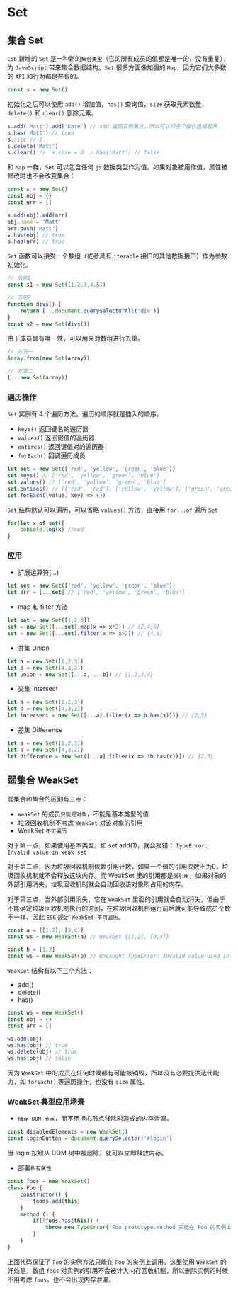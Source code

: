 # Set

## 集合 Set

`Es6` 新增的 `Set` 是一种新的`集合类型`（它的所有成员的值都是唯一的，没有重复），为 `JavaScript` 带来集合数据结构。`Set` 很多方面像加强的 `Map`，因为它们大多数的 `API` 和行为都是共有的。

```js
const s = new Set()
```

初始化之后可以使用 `add()` 增加值，`has()` 查询值，`size` 获取元素数量，`delete()` 和 `clear()` 删除元素。
```js
s.add('Matt').add('Kate') // add 返回实例集合，所以可以将多个操作连缀起来
s.has('Matt') // true
s.size // 2
s.delete('Matt')
s.clear() //  s.size = 0  s.has('Matt') // false
```

和 `Map` 一样，`Set` 可以包含任何 `js` 数据类型作为值。如果对象被用作值，属性被修改时也不会改变集合：
```js
const s = new Set()
const obj = {}
const arr = []

s.add(obj).add(arr)
obj.name = 'Matt'
arr.push('Matt')
s.has(obj) // true
s.has(arr) // true
```
`Set` 函数可以接受一个数组（或者具有 `iterable` 接口的其他数据接口）作为参数初始化。
```js
// 示例1
const s1 = new Set([1,2,3,4,5])

// 示例2
function divs() {
    return [...document.querySelectorAll('div')]
}
const s2 = new Set(divs())
```
由于成员具有唯一性，可以用来对数组进行去重。
```js
// 方法一
Array.from(new Set(array))

// 方法二
[...new Set(array)]
```

### 遍历操作

`Set` 实例有 4 个遍历方法。遍历的顺序就是插入的顺序。

- `keys()` 返回键名的遍历器
- `values()` 返回键值的遍历器
- `entires()` 返回键值对的遍历器
- `forEach()` 回调遍历成员
```js
let set = new Set(['red', 'yellow', 'green', 'blue'])
set.keys() // ['red', 'yellow', 'green', 'blue']
set.values() // ['red', 'yellow', 'green', 'blue']
set.entires() // [['red', 'red'], ['yellow', 'yellow'], ['green', 'green'], ['blue', 'blue']]
set.forEach((value, key) => {})
```
`Set` 结构默认可以遍历，可以省略 `values()` 方法，直接用 `for...of` 遍历 `Set`
```js
for(let x of set){
    console.log(x) //red
}
```

### 应用

- 扩展运算符(...)
```js
let set = new Set(['red', 'yellow', 'green', 'blue'])
let arr = [...set] // ['red', 'yellow', 'green', 'blue']
```
- map 和 filter 方法
```js
let set = new Set([1,2,3])
set = new Set([...set].map(x => x*2)) // {2,4,6}
set = new Set([...set].filter(x => x>2)) // {4,6}
```
- 并集 Union
```js
let a = new Set([1,2,3])
let b = new Set([4,3,2])
let union = new Set([...a, ...b]) // {1,2,3,4}
```
- 交集 Intersect
```js
let a = new Set([1,2,3])
let b = new Set([4,3,2])
let intersect = new Set([...a].filter(x => b.has(x))]) // {2,3}
```
- 差集 Difference
```js
let a = new Set([1,2,3])
let b = new Set([4,3,2])
let difference = new Set([...a].filter(x => !b.has(x))]) // {2,3}
```

## 弱集合 WeakSet

弱集合和集合的区别有三点：
- `WeakSet` 的成员`只能是对象`，不能是基本类型的值
- 垃圾回收机制不考虑 `WeakSet` 对该对象的引用
- WeakSet `不可遍历`

对于第一点，如果使用基本类型，如 set.add(1)，就会报错： `TypeError: Invalid value in weak set`

对于第二点，因为垃圾回收机制依赖引用计数，如果一个值的引用次数不为0，垃圾回收机制就不会释放这块内存。而 WeakSet 里的引用都是`弱引用`，如果对象的外部引用消失，垃圾回收机制就会自动回收该对象所占用的内存。

对于第三点，当外部引用消失，它在 `WeakSet` 里面的引用就会自动消失，但由于不能确定垃圾回收机制执行的时间，在垃圾回收机制运行前后就可能导致成员个数不一样，因此 `ES6` 规定 `WeakSet 不可遍历`。

```js
const a = [[1,2], [3,4]]
const ws = new WeakSet(a) // WeakSet {[1,2], [3,4]}

const b = [1,2]
const ws = new WeakSet(b) // Uncaught TypeError: Invalid value used in weak set
```
`WeakSet` 结构有以下三个方法：
- add()
- delete()
- has()
```js
const ws = new WeakSet()
const obj = {}
const arr = []

ws.add(obj)
ws.has(obj) // true
ws.delete(obj) // true
ws.has(obj) // false
```
因为 `WeakSet` 中的成员在任何时候都有可能被销毁，所以没有必要提供迭代能力，如 `forEach()` 等遍历操作，也没有 `size` 属性。

### WeakSet 典型应用场景

- `储存 DOM 节点`，而不用担心节点移除时造成的内存泄漏。

```js
const disabledElements = new WeakSet()
const loginButton = document.querySelector('#login')
```
当 login 按钮从 DOM 树中被删除，就可以立即释放内存。
- 部署`私有属性`

```js
const foos = new WeakSet()
class Foo {
    constructor() {
        foods.add(this)
    }
    method () {
        if(!foos.has(this)) {
            throw new TypeError('Foo.prototype.method 只能在 Foo 的实例上调用')
        }
    }
}
```
上面代码保证了 `Foo` 的实例方法只能在 `Foo` 的实例上调用。这里使用 `WeakSet` 的好处是，数组 `foos` 对实例的引用不会被计入内存回收机制，所以删除实例的时候不用考虑 `foos`。也不会出现内存泄漏。
